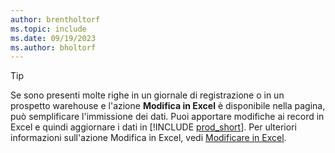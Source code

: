 ```yaml
---
author: brentholtorf
ms.topic: include
ms.date: 09/19/2023
ms.author: bholtorf
---
```


> [!TIP]
> Se sono presenti molte righe in un giornale di registrazione o in un prospetto warehouse e l'azione **Modifica in Excel** è disponibile nella pagina, può semplificare l'immissione dei dati. Puoi apportare modifiche ai record in Excel e quindi aggiornare i dati in [!INCLUDE [prod_short](prod_short.md)]. Per ulteriori informazioni sull'azione Modifica in Excel, vedi [Modificare in Excel](../across-work-with-excel.md#edit-in-excel). 